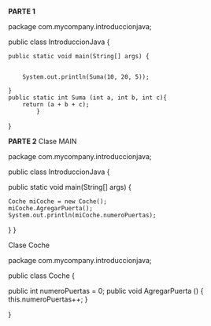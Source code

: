 
**PARTE 1**

package com.mycompany.introduccionjava;

public class IntroduccionJava {

    public static void main(String[] args) {

        
        System.out.println(Suma(10, 20, 5));
                
    }
    public static int Suma (int a, int b, int c){
        return (a + b + c);
            }
}


**PARTE 2**
Clase MAIN

package com.mycompany.introduccionjava;

public class IntroduccionJava {

public static void main(String[] args) {

    Coche miCoche = new Coche();
    miCoche.AgregarPuerta();
    System.out.println(miCoche.numeroPuertas);
}
}

Clase Coche

package com.mycompany.introduccionjava;

public class Coche {
  

public int numeroPuertas = 0;
public void AgregarPuerta () { 
    this.numeroPuertas++;
}
   
}

